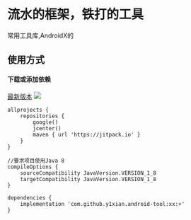 # 流水的框架，铁打的工具
常用工具库,AndroidX的
## 使用方式

#### 下载或添加依赖
[最新版本](https://github.com/y1xian/android-tool/releases) [![](https://jitpack.io/v/y1xian/Oh.svg)](https://jitpack.io/#y1xian/android-tool)

```
allprojects {
    repositories {
        google()
        jcenter()
        maven { url 'https://jitpack.io' }
    }
}

//要求项目使用Java 8
compileOptions {
    sourceCompatibility JavaVersion.VERSION_1_8
    targetCompatibility JavaVersion.VERSION_1_8
}

dependencies {
    implementation 'com.github.y1xian.android-tool:xx:+'
}
```
